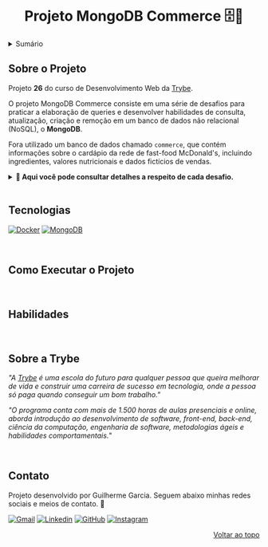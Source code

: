 <a name="readme-top"></a>

<h1 align="center">Projeto MongoDB Commerce 🗄️🍔</h1>

<details>
  <summary>Sumário</summary><br />
  <ol>
    <li><a href="#sobre-o-projeto">Sobre o Projeto</a></li>
    <li><a href="#tecnologias">Tecnologias</a></li>
    <li><a href="#como-executar-o-projeto">Como Executar o Projeto</a></li>
    <li><a href="#habilidades">Habilidades</a></li>
    <li><a href="#sobre-a-trybe">Sobre a Trybe</a></li>
    <li><a href="#contato">Contato</a></li>
  </ol>
</details>

## Sobre o Projeto

Projeto **26** do curso de Desenvolvimento Web da [Trybe][trybe-site-url].

O projeto MongoDB Commerce consiste em uma série de desafios para praticar a elaboração de queries e desenvolver habilidades de consulta, atualização, criação e remoção em um banco de dados não relacional (NoSQL), o **MongoDB**.

Fora utilizado um banco de dados chamado `commerce`, que contém informações sobre o cardápio da rede de fast-food McDonald's, incluindo ingredientes, valores nutricionais e dados fictícios de vendas.

<details>
  <summary><strong>🚩 Aqui você pode consultar detalhes a respeito de cada desafio.</strong></summary>

> ℹ️ Os arquivos dos desafios estão no diretório `./challenges`. O arquivo do primeiro desafio é o `desafio1.js`, do segundo é o `desafio2.js` e assim por diante.

- **Desafio 1**: Retornar a quantidade de documentos inseridos na coleção `produtos`.
- **Desafio 2**: Ordernar a coleção `produtos` pela quantidade de lanches vendidos em ordem crescente, mostrando apenas o nome e a quantidade de lanches vendidos.
- **Desafio 3**: Retornar o lanche mais vendido, mostrando apenas o nome e a quantidade do lanche mais vendido.
- **Desafio 4**: Retornar os lanches que tiveram vendas maiores que 50 e menores que 100, mostrando apenas o nome e a quantidade de lanches vendidos em ordem crescente.
- **Desafio 5**: Retornar o nome, as curtidas e vendidos dos lanches que tiveram quantidade de curtidas igual a 36 ou tenham a quantidade de vendas igual a 85.
- **Desafio 6**: Retornar o nome e as curtidas dos lanches que tiveram curtidas maiores que 10 e menores que 100.
- **Desafio 7**: Retornar o nome e vendidos dos lanches que tenham sido vendidos com uma quantidade diferente de 50 e em que o campo tags não exista.
- **Desafio 8**: Deletar os lanches com menos de 50 curtidas e retorne o nome dos lanches que restaram no banco.
- **Desafio 9**: Retornar o nome de todos os lanches que possuam calorias abaixo de 500.
- **Desafio 10**: Retornar o nome de todos os lanches que tenham o percentual de proteínas maior ou igual a 30 e menor ou igual a 40.
- **Desafio 11**: Retornar o nome do produto, a quantidade de curtidas e quantos itens foram vendidos dos produtos que não sejam iguais a Big Mac e McChicken.
- **Desafio 12**: Adicionar ketchup aos ingredientes para todos os sanduíches menos o McChicken, garantindo que não haja duplicidade nos ingredientes.
- **Desafio 13**: Incluir o campo criadoPor em todos os documentos, colocando Ronald McDonald no valor desse campo.
- **Desafio 14**: Criar uma query que retorne todos os lanches que possuem picles em seus ingredientes e mostre apenas os 3 primeiros itens contidos no array valoresNutricionais.
- **Desafio 15**: Adicionar o campo avaliacao em todos os documentos da coleção e efetue alterações nesse campo.
- **Desafio 16**: Adicionar o campo ultimaModificacao com a data corrente somente no sanduíche Big Mac.
- **Desafio 17**: Retornar a quantidade total de produtos em uma nova coleção chamada resumoProdutos.
- **Desafio 18**: Incluir bacon no final da lista de ingredientes dos sanduíches Big Mac e Quarteirão com Queijo.
- **Desafio 19**: Remover o item cebola de todos os sanduíches.
- **Desafio 20**: Remover o primeiro ingrediente do sanduíche Quarteirão com Queijo.
- **Desafio 21**: Remover o último ingrediente do sanduíche Cheddar McMelt.
- **Desafio 22**: Adicionar a quantidade de vendas dos sanduíches por dia da semana.
- **Desafio 23**: Inserir os valores combo e tasty no array tags de todos os sanduíches e aproveite para deixar os valores em ordem alfabética ascendente (A a Z).
- **Desafio 24**: Ordenar em todos os documentos os valores do array valoresNutricionais pelo campo percentual de forma decrescente.
- **Desafio 25**: Adicionar o valor muito sódio ao final do array tags nos produtos em que o percentual de sódio seja maior ou igual a 40.
- **Desafio 26**: Adicionar o valor contém sódio ao final do array tags nos produtos em que o percentual de sódio seja maior do que 20 e menor do que 40.
- **Desafio 27**: Contar quantos produtos contém Mc no nome, sem considerar letras maiúsculas ou minúsculas.
- **Desafio 28**: Contar quantos produtos têm 4 ingredientes.
- **Desafio 29**: Renomeie o campo descricao para descricaoSite em todos os documentos.
- **Desafio 30**: Remover o campo curtidas do item Big Mac.
- **Desafio 31**: Retornar o nome dos sanduíches em que o número de curtidas é maior que o número de sanduíches vendidos.
- **Desafio 32**: Retornar o nome e a quantidade de vendas (vendidos) dos sanduíches em que o número de vendas é múltiplo de 5.

  </details>

<br/>

## Tecnologias

[![Docker][docker-badge]][docker-url]
[![MongoDB][mongodb-badge]][mongodb-url]

<br/>

## Como Executar o Projeto

<!-- Para rodar o projeto, siga os passos abaixo.

1. Clone o repositório;

```
git@github.com:garciaagui/trybe-project-22_blogs-api.git
```

2. Navegue até a raiz do projeto;

```
cd trybe-project-22_blogs-api/
```

> 🔘 Agora, decida se o projeto será rodado localmente ou via Docker.

<details>
  <summary><strong>💽 Localmente</strong></summary>

1. Certifique-se que você tenha o **node** instalado na versão 16 ou superior. Confira [aqui](https://nodejs.org/pt-br/download/package-manager/) a documentação oficial.

2. Na raiz do projeto, instale as dependências do projeto.

```
npm install
```

3. Configure as variáveis de ambiente:

- Renomeie o arquivo `.env.example` (disponível na raíz do projeto) para `.env`;
- Configure as variáveis `MYSQL_HOST`, `MYSQL_PORT`, `MYSQL_USER`, `MYSQL_PASSWORD` para o seu contexto local.

4. Crie e popule o banco de dados com o comando abaixo.

```
npm run prestart
```

> ℹ️ Arquivos de `seeders` criados e disponibilizados pela Trybe.

5. Para iniciar o servidor, utilize um dos comandos abaixo.

```
// Comando 1 - Precisa rodá-lo novamente em caso de alteração no código
npm run start

// Comando 2 - Reinicia o servidor automaticamente caso haja alguma alteração no código
npm run nodemon
```

</details>

<details>
  <summary><strong>🐋 Docker</strong></summary>

1. Certifique-se que você tenha o **docker-compose** instalado na versão 1.29 ou superior. Links oportunos caso você precise instalar ou atualizar: [Tutorial DigitalOcean](https://www.digitalocean.com/community/tutorials/how-to-install-and-use-docker-compose-on-ubuntu-20-04-pt) e [documentação oficial](https://docs.docker.com/compose/install/);

2. Suba os containers executando o comando abaixo. Dois containers serão inicializados: `blogs_api` (node) e `blogs_api_db` (mysql).

```
docker-compose up -d --build
```

3. Acesse a CLI do container `blogs_api` com o comando abaixo ou abra-o no VS Code. Para a última opção, recomendo a extensão da Microsoft [Dev Containers](https://marketplace.visualstudio.com/items?itemName=ms-vscode-remote.remote-containers).

```
docker exec -it blogs_api bash
```

> ⚠️ A partir de agora, **TODOS** os comandos (scripts) disponíveis no `package.json` (incluindo o npm install) devem ser executados **DENTRO** do container `blogs_api`.

4. Instale as dependências do projeto.

```
npm install
```

5. Crie e popule o banco de dados com o comando abaixo.

```
npm run prestart
```

> ℹ️ Arquivos de `seeders` criados e disponibilizados pela Trybe.

6. Para iniciar o servidor, utilize um dos comandos abaixo.

```
// Comando 1 - Precisa rodá-lo novamente em caso de alteração no código
npm start

// Comando 2 - Reinicia o servidor automaticamente caso haja alguma alteração no código
npm run nodemon
```

- Para o contexto de teste local, siga os passos abaixo.

1. Renomeie o arquivo `.env.example` (disponível na raíz do projeto) para `.env`;
2. Configure as variáveis `MYSQL_HOST`, `MYSQL_PORT`, `MYSQL_USER`, `MYSQL_PASSWORD` para o seu contexto local.

</details> -->

<br/>

## Habilidades

<!-- <ul>
  <li>Aplicação da arquitetura de software MSC (Model-Service-Controller).</li>
  <li>Modelagem de dados com o ORM Sequelize.</li>
  <li>Aplicação dos princípios de arquitetura REST.</li>
  <li>Criação de CRUD.</li>
  <li>Utilização do jsonwebtoken (JWT) para geração de token e autenticação de usuários.</li>
  <li>Utilização do JOI para validação.</li>
</ul> -->

<br/>

## Sobre a Trybe

_"A [Trybe][trybe-site-url] é uma escola do futuro para qualquer pessoa que queira melhorar de vida e construir uma carreira de sucesso em tecnologia, onde a pessoa só paga quando conseguir um bom trabalho."_

_"O programa conta com mais de 1.500 horas de aulas presenciais e online, aborda introdução ao desenvolvimento de software, front-end, back-end, ciência da computação, engenharia de software, metodologias ágeis e habilidades comportamentais._"

<br/>

## Contato

Projeto desenvolvido por Guilherme Garcia. Seguem abaixo minhas redes sociais e meios de contato. 🤘

[![Gmail][gmail-badge]][gmail-url]
[![Linkedin][linkedin-badge]][linkedin-url]
[![GitHub][github-badge]][github-url]
[![Instagram][instagram-badge]][instagram-url]

<p align="right"><a href="#readme-top">Voltar ao topo</a></p>

<!-- MARKDOWN LINKS & IMAGES -->

[trybe-site-url]: https://www.betrybe.com/

<!-- Stacks URLs & Badges -->

[docker-badge]: https://img.shields.io/badge/Docker-2496ED?style=for-the-badge&logo=docker&logoColor=white
[docker-url]: https://www.docker.com/
[mongodb-badge]: https://img.shields.io/badge/MongoDB-4EA94B?style=for-the-badge&logo=mongodb&logoColor=white
[mongodb-url]: https://www.mongodb.com/

<!-- Contact URLs & Badges -->

[gmail-badge]: https://img.shields.io/badge/Gmail-D14836?style=for-the-badge&logo=gmail&logoColor=white
[gmail-url]: mailto:garciaguig@gmail.com
[linkedin-badge]: https://img.shields.io/badge/LinkedIn-0077B5?style=for-the-badge&logo=linkedin&logoColor=white
[linkedin-url]: https://www.linkedin.com/in/garciaagui/
[github-badge]: https://img.shields.io/badge/GitHub-100000?style=for-the-badge&logo=github&logoColor=white
[github-url]: https://github.com/garciaagui
[instagram-badge]: https://img.shields.io/badge/Instagram-E4405F?style=for-the-badge&logo=instagram&logoColor=white
[instagram-url]: https://www.instagram.com/garciaagui/
